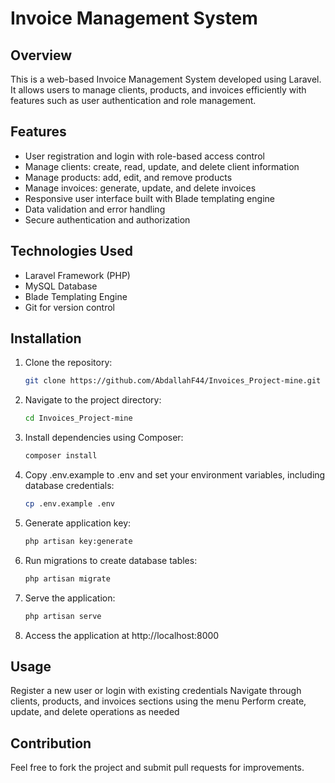# Invoice Management System

## Overview
This is a web-based Invoice Management System developed using Laravel. It allows users to manage clients, products, and invoices efficiently with features such as user authentication and role management.

## Features
- User registration and login with role-based access control  
- Manage clients: create, read, update, and delete client information  
- Manage products: add, edit, and remove products  
- Manage invoices: generate, update, and delete invoices  
- Responsive user interface built with Blade templating engine  
- Data validation and error handling  
- Secure authentication and authorization

## Technologies Used
- Laravel Framework (PHP)  
- MySQL Database  
- Blade Templating Engine  
- Git for version control

## Installation
1. Clone the repository:
   ```bash
   git clone https://github.com/AbdallahF44/Invoices_Project-mine.git
   ```
2. Navigate to the project directory:
    ```bash
    cd Invoices_Project-mine
    ```
3. Install dependencies using Composer:
    ```bash
    composer install
    ```
4. Copy .env.example to .env and set your environment variables, including database credentials:
    ```bash
    cp .env.example .env
    ```
5. Generate application key:
    ```bash
    php artisan key:generate
    ```
6. Run migrations to create database tables:
    ```bash
    php artisan migrate
    ```
7. Serve the application:
    ```bash
    php artisan serve
    ```
8. Access the application at http://localhost:8000

## Usage
Register a new user or login with existing credentials
Navigate through clients, products, and invoices sections using the menu
Perform create, update, and delete operations as needed

## Contribution
Feel free to fork the project and submit pull requests for improvements.
